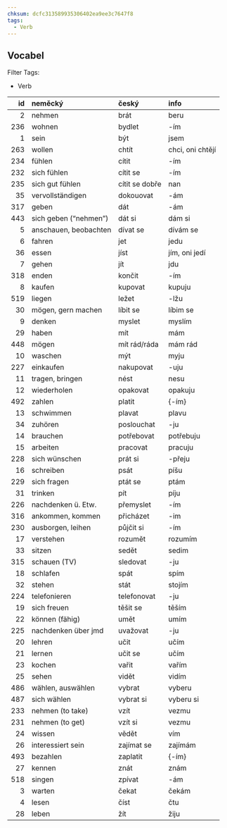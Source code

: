 ```yaml
---
chksum: dcfc313589935306402ea9ee3c7647f8
tags:
  - Verb
---
```

## Vocabel 
 
Filter Tags:
- Verb

|   id | neměcký               | český          | info             |
|-----:|:----------------------|:---------------|:-----------------|
|    2 | nehmen                | brát           | beru             |
|  236 | wohnen                | bydlet         | -ím              |
|    1 | sein                  | být            | jsem             |
|  263 | wollen                | chtít          | chci, oni chtějí |
|  234 | fühlen                | cítit          | -ím              |
|  232 | sich fühlen           | cítit se       | -ím              |
|  235 | sich gut fühlen       | cítit se dobře | nan              |
|   35 | vervollständigen      | dokouovat      | -ám              |
|  317 | geben                 | dát            | -ám              |
|  443 | sich geben (“nehmen”) | dát si         | dám si           |
|    5 | anschauen, beobachten | dívat se       | dívám se         |
|    6 | fahren                | jet            | jedu             |
|   36 | essen                 | jíst           | jím, oni jedí    |
|    7 | gehen                 | jít            | jdu              |
|  318 | enden                 | končit         | -ím              |
|    8 | kaufen                | kupovat        | kupuju           |
|  519 | liegen                | ležet          | -lžu             |
|   30 | mögen, gern machen    | líbit se       | líbim se         |
|    9 | denken                | myslet         | myslím           |
|   29 | haben                 | mít            | mám              |
|  448 | mögen                 | mít rád/ráda   | mám rád          |
|   10 | waschen               | mýt            | myju             |
|  227 | einkaufen             | nakupovat      | -uju             |
|   11 | tragen, bringen       | nést           | nesu             |
|   12 | wiederholen           | opakovat       | opakuju          |
|  492 | zahlen                | platit         | {-ím}            |
|   13 | schwimmen             | plavat         | plavu            |
|   34 | zuhören               | poslouchat     | -ju              |
|   14 | brauchen              | potřebovat     | potřebuju        |
|   15 | arbeiten              | pracovat       | pracuju          |
|  228 | sich wünschen         | prát si        | -přeju           |
|   16 | schreiben             | psát           | píšu             |
|  229 | sich fragen           | ptát se        | ptám             |
|   31 | trinken               | pít            | píju             |
|  226 | nachdenken ü. Etw.    | přemyslet      | -ím              |
|  316 | ankommen, kommen      | přicházet      | -im              |
|  230 | ausborgen, leihen     | půjčit si      | -ím              |
|   17 | verstehen             | rozumět        | rozumím          |
|   33 | sitzen                | sedět          | sedim            |
|  315 | schauen (TV)          | sledovat       | -ju              |
|   18 | schlafen              | spát           | spím             |
|   32 | stehen                | stát           | stojím           |
|  224 | telefonieren          | telefonovat    | -ju              |
|   19 | sich freuen           | těšit se       | těším            |
|   22 | können (fähig)        | umět           | umím             |
|  225 | nachdenken über jmd   | uvažovat       | -ju              |
|   20 | lehren                | učit           | učím             |
|   21 | lernen                | učit se        | učím             |
|   23 | kochen                | vařit          | vařím            |
|   25 | sehen                 | vidět          | vidím            |
|  486 | wählen, auswählen     | vybrat         | vyberu           |
|  487 | sich wählen           | vybrat si      | vyberu si        |
|  233 | nehmen (to take)      | vzít           | vezmu            |
|  231 | nehmen (to get)       | vzít si        | vezmu            |
|   24 | wissen                | vědět          | vím              |
|   26 | interessiert sein     | zajímat se     | zajímám          |
|  493 | bezahlen              | zaplatit       | {-ím}            |
|   27 | kennen                | znát           | znám             |
|  518 | singen                | zpívat         | -ám              |
|    3 | warten                | čekat          | čekám            |
|    4 | lesen                 | číst           | čtu              |
|   28 | leben                 | žít            | žiju             |